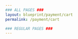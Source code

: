 ```yaml
---
### ALL PAGES ###
layout: blueprint/payment/cart
permalink: /payment/cart

### REGULAR PAGES ###
---
```

